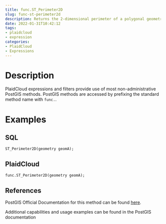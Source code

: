 ```yaml
---
title: func.ST_Perimeter2D
slug: func-st-perimeter2d
description: Returns the 2-dimensional perimeter of a polygonal geometry
date: 2022-01-31T10:42:12
tags:
- plaidcloud
- expression
categories:
- PlaidCloud
- Expressions
---
```



# Description


PlaidCloud expressions and filters provide use of most non-administrative PostGIS methods. PostGIS methods are accessed by prefixing the standard method name with `func.`.



# Examples


## SQL



```
ST_Perimeter2D(geometry geomA);
```


## PlaidCloud



```
func.ST_Perimeter2D(geometry geomA);
```


## References


PostGIS Official Documentation for this method can be found [here](https://postgis.net/docs/manual-3.1/ST_Perimeter2D.html).



Additional capabilities and usage examples can be found in the PostGIS documentation

